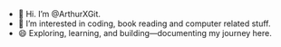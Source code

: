 - 👋 Hi. I’m @ArthurXGit.
- 👀 I’m interested in coding, book reading and computer related stuff.
- 😄 Exploring, learning, and building—documenting my journey here.
<!---
ArthurXGit/ArthurXGit is a ✨ special ✨ repository because its `README.md` (this file) appears on your GitHub profile.
You can click the Preview link to take a look at your changes.
--->
